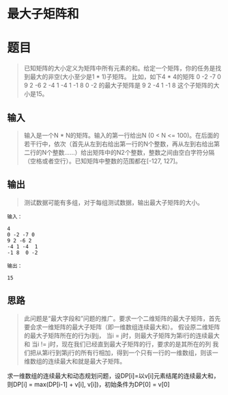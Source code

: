 最大子矩阵和
===========

# 题目
> 已知矩阵的大小定义为矩阵中所有元素的和。给定一个矩阵，你的任务是找到最大的非空(大小至少是1 * 1)子矩阵。 比如，如下4 * 4的矩阵 0 -2 -7 0 9 2 -6 2 -4 1 -4 1 -1 8 0 -2 的最大子矩阵是 9 2 -4 1 -1 8 这个子矩阵的大小是15。

## 输入
> 输入是一个N * N的矩阵。输入的第一行给出N (0 < N <= 100)。在后面的若干行中，依次（首先从左到右给出第一行的N个整数，再从左到右给出第二行的N个整数……）给出矩阵中的N2个整数，整数之间由空白字符分隔（空格或者空行）。已知矩阵中整数的范围都在[-127, 127]。

## 输出
> 测试数据可能有多组，对于每组测试数据，输出最大子矩阵的大小。

```shell
输入：

4
0 -2 -7 0
9 2 -6 2
-4 1 -4  1
-1 8  0 -2

输出：

15
```

## 思路

> 此问题是“最大字段和”问题的推广。要求一个二维矩阵的最大子矩阵，首先要会求一维矩阵的最大子矩阵（即一维数组连续最大和）。
> 假设原二维矩阵的最大子矩阵所在的行为i到j，
  当i = j时，则最大子矩阵为第i行的连续最大和
  当i != j时，现在我们已经直到最大子矩阵的行，要求的是其所在的列
  我们把从第i行到第j行的所有行相加，得到一个只有一行的一维数组，则该一维数组的连续最大和就是最大子矩阵。
  
  求一维数组的连续最大和动态规划问题，设DP[i]=以v[i]元素结尾的连续最大和，则DP[i] = max(DP[i-1] + v[i], v[i])，初始条件为DP[0] = v[0]
